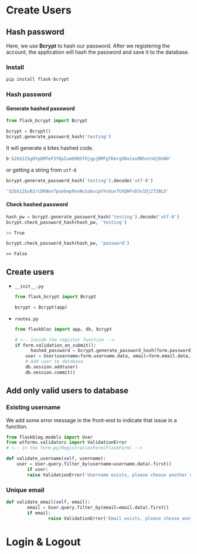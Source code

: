 # Create Users

## Hash password

Here, we use **Bcrypt** to hash our password. After we registering the account, the application will hash the password and save it to the database.



### Install

```python
pip install flask-bcrypt
```



### Hash password

#### Generate hashed password

```python
from flask_bcrypt import Bcrypt

bcrypt = Bcrypt()
bcrypt.generate_password_hash('testing')
```

It will generate a bites hashed code.

```bash
b'$2b$12$g0YpQMfeF3Y8pIumUHQSfOjqpjBMFgTKmrgU0xCevRBhotnUj0nNO'
```

or getting a string from ```utf-8```

```python
bcrypt.generate_password_hash('testing').decode('utf-8')
```

```bash
'$2b$12$sBJ/cDKNox7puebep9nvNu1obucpVYvUuxfUXQHFvD3v1Dj272BLO'
```



#### Check hashed password

```python
hash_pw = bcrypt.generate_password_hash('testing').decode('utf-8')
bcrypt.check_password_hash(hash_pw, 'testing')
```

```bash
>> True
```

```python
bcrypt.check_password_hash(hash_pw, 'password')
```

```
>> False
```



## Create users

* ```__init__.py```

  ```python
  from flask_bcrypt import Bcrypt
  
  bcrypt = Bcrypt(app)
  ```



* ```routes.py```

  ```python
  from flaskbloc import app, db, bcrypt
  
  # <-- inside the register function -->
  if form.validation_on_submit():
    	hashed_password = bcrypt.generate_password_hash(form.password.data).decode('utf-8')
      user = User(username=form.username.data, email=form.email.data, password=hashed_password)
      # Add user to database
      db.session.add(user)
      db.session.commit()
  ```

   

## Add only valid users to database

### Existing username

We add some error message in the front-end to indicate that issue in a function.

```python
from flaskblog.models import User
from wtforms.validators import ValidationError
# <-- in the form.py/RegistrationForm(FlaskForm) -->

def validate_username(self, username):
  	user = User.query.filter_by(username=username.data).first()
		if user:
      	raise ValidationError('Username exists, please choose another one.')
```



###  Unique email

```python
def validate_email(self, email):
		email = User.query.filter_by(email=email.data).first()
		if email:
				raise ValidationError('Email exists, please chosse another one.')
```



# Login & Logout


